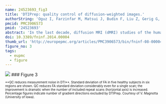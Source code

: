 ```yaml
---
name: 24523693_fig3
title: 'DTIPrep: quality control of diffusion-weighted images.'
authorString: 'Oguz I, Farzinfar M, Matsui J, Budin F, Liu Z, Gerig G, Johnson HJ, Styner M.'
pmcid: PMC3906573
pmid: '24523693'
abstract: 'In the last decade, diffusion MRI (dMRI) studies of the human and animal brain have been used to investigate a multitude of pathologies and drug-related effects in neuroscience research. Study after study identifies white matter (WM) degeneration as a crucial biomarker for all these diseases. The tool of choice for studying WM is dMRI. However, dMRI has inherently low signal-to-noise ratio and its acquisition requires a relatively long scan time; in fact, the high loads required occasionally stress scanner hardware past the point of physical failure. As a result, many types of artifacts implicate the quality of diffusion imagery. Using these complex scans containing artifacts without quality control (QC) can result in considerable error and bias in the subsequent analysis, negatively affecting the results of research studies using them. However, dMRI QC remains an under-recognized issue in the dMRI community as there are no user-friendly tools commonly available to comprehensively address the issue of dMRI QC. As a result, current dMRI studies often perform a poor job at dMRI QC. Thorough QC of dMRI will reduce measurement noise and improve reproducibility, and sensitivity in neuroimaging studies; this will allow researchers to more fully exploit the power of the dMRI technique and will ultimately advance neuroscience. Therefore, in this manuscript, we present our open-source software, DTIPrep, as a unified, user friendly platform for thorough QC of dMRI data. These include artifacts caused by eddy-currents, head motion, bed vibration and pulsation, venetian blind artifacts, as well as slice-wise and gradient-wise intensity inconsistencies. This paper summarizes a basic set of features of DTIPrep described earlier and focuses on newly added capabilities related to directional artifacts and bias analysis.'
doi: 10.3389/fninf.2014.00004
thumb_url: 'http://europepmc.org/articles/PMC3906573/bin/fninf-08-00004-g0003.gif'
figure_no: 3
tags:
  - eupmc
  - figure
---
```

<img src='http://europepmc.org/articles/PMC3906573/bin/fninf-08-00004-g0003.jpg' style='max-height: 300px'>
### Figure 3
<p style='font-size: 10px;'>**QC reduces measurement noise in DTI**. Standard deviation of FA in five healthy subjects in six regions are shown. QC reduces FA standard deviation considerably even for a single scan; the improvement is dramatic when the number of included repeat scans (horizontal axis) is increased. Percentage figures indicate number of gradient directions excluded by DTIPrep. Courtesy of V. Magnotta (University of Iowa).</p>